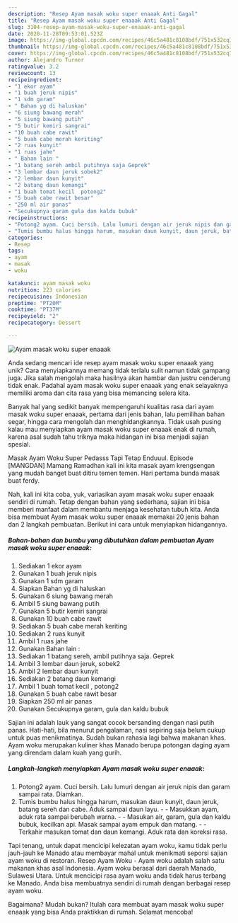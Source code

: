 ```yaml
---
description: "Resep Ayam masak woku super enaaak Anti Gagal"
title: "Resep Ayam masak woku super enaaak Anti Gagal"
slug: 3104-resep-ayam-masak-woku-super-enaaak-anti-gagal
date: 2020-11-28T09:53:01.523Z
image: https://img-global.cpcdn.com/recipes/46c5a481c8108bdf/751x532cq70/ayam-masak-woku-super-enaaak-foto-resep-utama.jpg
thumbnail: https://img-global.cpcdn.com/recipes/46c5a481c8108bdf/751x532cq70/ayam-masak-woku-super-enaaak-foto-resep-utama.jpg
cover: https://img-global.cpcdn.com/recipes/46c5a481c8108bdf/751x532cq70/ayam-masak-woku-super-enaaak-foto-resep-utama.jpg
author: Alejandro Turner
ratingvalue: 3.2
reviewcount: 13
recipeingredient:
- "1 ekor ayam"
- "1 buah jeruk nipis"
- "1 sdm garam"
- " Bahan yg di haluskan"
- "6 siung bawang merah"
- "5 siung bawang putih"
- "5 butir kemiri sangrai"
- "10 buah cabe rawit"
- "5 buah cabe merah keriting"
- "2 ruas kunyit"
- "1 ruas jahe"
- " Bahan lain "
- "1 batang sereh ambil putihnya saja Geprek"
- "3 lembar daun jeruk sobek2"
- "2 lembar daun kunyit"
- "2 batang daun kemangi"
- "1 buah tomat kecil  potong2"
- "5 buah cabe rawit besar"
- "250 ml air panas"
- "Secukupnya garam gula dan kaldu bubuk"
recipeinstructions:
- "Potong2 ayam. Cuci bersih. Lalu lumuri dengan air jeruk nipis dan garam sampai rata. Diamkan."
- "Tumis bumbu halus hingga harum, masukan daun kunyit, daun jeruk, batang sereh dan cabe. Aduk sampai daun layu.  Masukkan ayam, aduk rata sampai berubah warna.  Masukan air, garam, gula dan kaldu bubuk, kecilkan api. Masak sampai ayam empuk dan matang.  Terkahir masukan tomat dan daun kemangi. Aduk rata dan koreksi rasa."
categories:
- Resep
tags:
- ayam
- masak
- woku

katakunci: ayam masak woku 
nutrition: 223 calories
recipecuisine: Indonesian
preptime: "PT20M"
cooktime: "PT37M"
recipeyield: "2"
recipecategory: Dessert

---
```



![Ayam masak woku super enaaak](https://img-global.cpcdn.com/recipes/46c5a481c8108bdf/751x532cq70/ayam-masak-woku-super-enaaak-foto-resep-utama.jpg)

Anda sedang mencari ide resep ayam masak woku super enaaak yang unik? Cara menyiapkannya memang tidak terlalu sulit namun tidak gampang juga. Jika salah mengolah maka hasilnya akan hambar dan justru cenderung tidak enak. Padahal ayam masak woku super enaaak yang enak selayaknya memiliki aroma dan cita rasa yang bisa memancing selera kita.

Banyak hal yang sedikit banyak mempengaruhi kualitas rasa dari ayam masak woku super enaaak, pertama dari jenis bahan, lalu pemilihan bahan segar, hingga cara mengolah dan menghidangkannya. Tidak usah pusing kalau mau menyiapkan ayam masak woku super enaaak enak di rumah, karena asal sudah tahu triknya maka hidangan ini bisa menjadi sajian spesial.

Masak Ayam Woku Super Pedasss Tapi Tetap Enduuul. Episode [MANGDAN] Mamang Ramadhan kali ini kita masak ayam krengsengan yang mudah banget buat ditiru temen temen. Hari pertama bunda masak buat ferdy.


Nah, kali ini kita coba, yuk, variasikan ayam masak woku super enaaak sendiri di rumah. Tetap dengan bahan yang sederhana, sajian ini bisa memberi manfaat dalam membantu menjaga kesehatan tubuh kita. Anda bisa membuat Ayam masak woku super enaaak memakai 20 jenis bahan dan 2 langkah pembuatan. Berikut ini cara untuk menyiapkan hidangannya.

<!--inarticleads1-->

##### Bahan-bahan dan bumbu yang dibutuhkan dalam pembuatan Ayam masak woku super enaaak:

1. Sediakan 1 ekor ayam
1. Gunakan 1 buah jeruk nipis
1. Gunakan 1 sdm garam
1. Siapkan  Bahan yg di haluskan
1. Gunakan 6 siung bawang merah
1. Ambil 5 siung bawang putih
1. Gunakan 5 butir kemiri sangrai
1. Gunakan 10 buah cabe rawit
1. Sediakan 5 buah cabe merah keriting
1. Sediakan 2 ruas kunyit
1. Ambil 1 ruas jahe
1. Gunakan  Bahan lain :
1. Sediakan 1 batang sereh, ambil putihnya saja. Geprek
1. Ambil 3 lembar daun jeruk, sobek2
1. Ambil 2 lembar daun kunyit
1. Sediakan 2 batang daun kemangi
1. Ambil 1 buah tomat kecil , potong2
1. Gunakan 5 buah cabe rawit besar
1. Siapkan 250 ml air panas
1. Gunakan Secukupnya garam, gula dan kaldu bubuk


Sajian ini adalah lauk yang sangat cocok bersanding dengan nasi putih panas. Hati-hati, bila menurut pengalaman, nasi sepiring saja belum cukup untuk puas menikmatinya. Sudah bukan rahasia lagi bahwa makanan khas. Ayam woku merupakan kuliner khas Manado berupa potongan daging ayam yang direndam dalam kuah yang gurih. 

<!--inarticleads2-->

##### Langkah-langkah menyiapkan Ayam masak woku super enaaak:

1. Potong2 ayam. Cuci bersih. Lalu lumuri dengan air jeruk nipis dan garam sampai rata. Diamkan.
1. Tumis bumbu halus hingga harum, masukan daun kunyit, daun jeruk, batang sereh dan cabe. Aduk sampai daun layu. -  - Masukkan ayam, aduk rata sampai berubah warna. -  - Masukan air, garam, gula dan kaldu bubuk, kecilkan api. Masak sampai ayam empuk dan matang. -  - Terkahir masukan tomat dan daun kemangi. Aduk rata dan koreksi rasa.


Tapi tenang, untuk dapat mencicipi kelezatan ayam woku, kamu tidak perlu jauh-jauh ke Manado atau membayar mahal untuk menikmati seporsi sajian ayam woku di restoran. Resep Ayam Woku - Ayam woku adalah salah satu makanan khas asal Indonesia. Ayam woku berasal dari daerah Manado, Sulawesi Utara. Untuk mencicipi rasa ayam woku anda tidak harus terbang ke Manado. Anda bisa membuatnya sendiri di rumah dengan berbagai resep ayam woku. 

Bagaimana? Mudah bukan? Itulah cara membuat ayam masak woku super enaaak yang bisa Anda praktikkan di rumah. Selamat mencoba!
